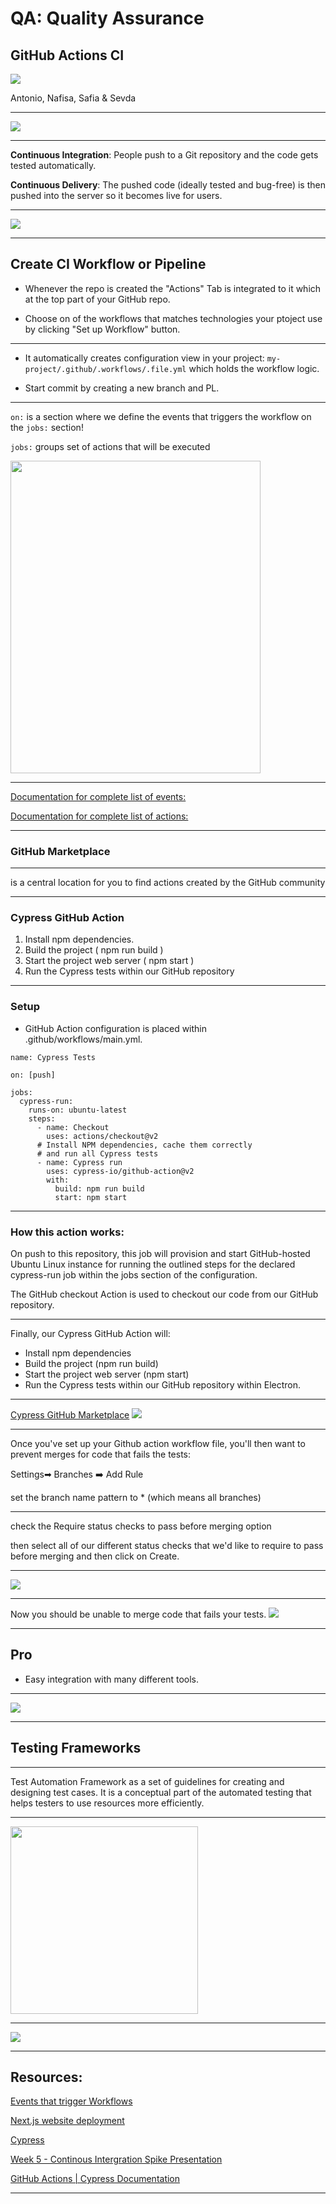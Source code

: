# QA: Quality Assurance

## GitHub Actions CI
![](https://media.giphy.com/media/l2R06WPHU4ae0H4LC/giphy.gif)

Antonio, Nafisa, Safia & Sevda

---

![](https://i.imgur.com/7xRytKH.png)

---


**Continuous Integration**: People push to a Git repository and the code gets tested automatically.

**Continuous Delivery**: The pushed code (ideally tested and bug-free) is then pushed into the server so it becomes live for users.

---

![](https://i.imgur.com/rLKO42b.png)

---

## Create CI Workflow or Pipeline

- Whenever the repo is created the "Actions" Tab is integrated to it which at the top part of your GitHub repo. 

- Choose on of the workflows that matches technologies your ptoject use by clicking "Set up Workflow" button.

---

- It automatically creates configuration view in your project: `my-project/.github/.workflows/.file.yml` which holds the workflow logic.

- Start commit by creating a new branch and PL. 

---

`on:` is a section where we define the events that triggers the workflow on the `jobs:` section!

`jobs:` groups set of actions that will be executed

<img src="https://i.imgur.com/HNIBqpj.png" alt="" width="400" height="500">

---

[Documentation for complete list of events: ](https://https://docs.github.com/en/actions/reference/events-that-trigger-workflows)

[Documentation for complete list of actions:](https://github.com/marketplace/actions/)

---

<!-- Safia -->
### GitHub Marketplace 
***
is a central location for you to find actions created by the GitHub community

---

### Cypress GitHub Action

1. Install npm dependencies.
2. Build the project ( npm run build )
3. Start the project web server ( npm start )
4. Run the Cypress tests within our GitHub repository

---

### Setup 
- GitHub Action configuration is placed within .github/workflows/main.yml.
```yaml=
name: Cypress Tests

on: [push]

jobs:
  cypress-run:
    runs-on: ubuntu-latest
    steps:
      - name: Checkout
        uses: actions/checkout@v2
      # Install NPM dependencies, cache them correctly
      # and run all Cypress tests
      - name: Cypress run
        uses: cypress-io/github-action@v2
        with:
          build: npm run build
          start: npm start
```

---

### How this action works:

On push to this repository, this job will provision and start GitHub-hosted Ubuntu Linux instance for running the outlined steps for the declared cypress-run job within the jobs section of the configuration.

The GitHub checkout Action is used to checkout our code from our GitHub repository.

---

Finally, our Cypress GitHub Action will:
- Install npm dependencies
- Build the project (npm run build)
- Start the project web server (npm start)
- Run the Cypress tests within our GitHub repository within Electron.

---

[Cypress GitHub Marketplace](https://github.com/marketplace/actions/cypress-io)
![](https://i.imgur.com/qHD51Qt.png)

---

<!-- Nafisa -->
Once you've set up your Github action workflow file, 
you'll then want to prevent merges for code that fails 
the tests:

Settings➡ Branches ➡️ Add Rule

set the branch name pattern to * (which means all branches)

---

check the Require status checks to pass before merging option

then select all of our different status checks that we'd like to require to pass before merging and then click on Create.

---

![](https://i.imgur.com/xJVh3Iy.png)

---

Now you should be unable to merge code that fails your tests.
![](https://i.imgur.com/XXgwNBQ.png)

---

## Pro

+ Easy integration with many different tools. 

---

![](https://i.imgur.com/fDjCcvl.png)

---

<!-- Antonio -->
## Testing Frameworks

---

Test Automation Framework as a set of guidelines for creating and designing test cases. It is a conceptual part of the automated testing that helps testers to use resources more efficiently.

---

<img src="https://i.imgur.com/iCa5T3Q.png" width="300px"/>

---

![](https://media.giphy.com/media/l4FAPaGGeB7D1LfIA/giphy.gif)

---

## Resources:

[Events that trigger Workflows](https://docs.github.com/en/actions/reference/events-that-trigger-workflows)

[Next.js website deployment](https://www.freecodecamp.org/news/how-to-use-github-actions-to-deploy-a-next-js-website-to-aws-s3/)

[Cypress](https://github.com/marketplace/actions/cypress-io)

[ Week 5 - Continous Intergration Spike Presentation](https://github.com/fac21/research/blob/main/week5/continuous-integration.md)

[GitHub Actions | Cypress Documentation ](https://docs.cypress.io/guides/continuous-integration/github-actions#Cypress-GitHub-Action)

---
